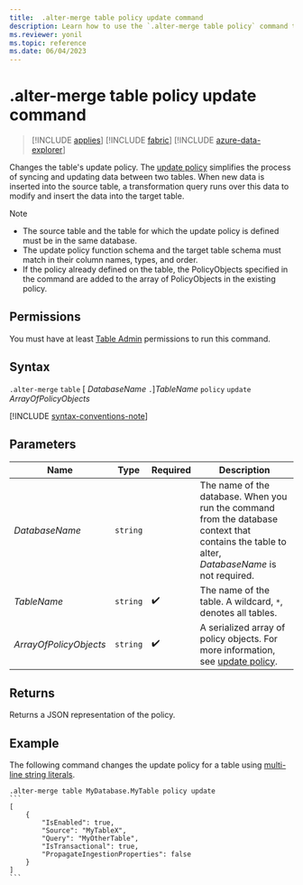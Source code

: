 ```yaml
---
title:  .alter-merge table policy update command
description: Learn how to use the `.alter-merge table policy` command to change the table's update policy.
ms.reviewer: yonil
ms.topic: reference
ms.date: 06/04/2023
---
```

# .alter-merge table policy update command

> [!INCLUDE [applies](../includes/applies-to-version/applies.md)] [!INCLUDE [fabric](../includes/applies-to-version/fabric.md)] [!INCLUDE [azure-data-explorer](../includes/applies-to-version/azure-data-explorer.md)]

Changes the table's update policy. The [update policy](update-policy.md) simplifies the process of syncing and updating data between two tables. When new data is inserted into the source table, a transformation query runs over this data to modify and insert the data into the target table.

> [!NOTE]
>
> * The source table and the table for which the update policy is defined must be in the same database.
> * The update policy function schema and the target table schema must match in their column names, types, and order.
> * If the policy already defined on the table, the PolicyObjects specified in the command are added to the array of PolicyObjects in the existing policy.

## Permissions

You must have at least [Table Admin](../access-control/role-based-access-control.md) permissions to run this command.

## Syntax

`.alter-merge` `table` [ *DatabaseName* `.`]*TableName* `policy` `update` *ArrayOfPolicyObjects*

[!INCLUDE [syntax-conventions-note](../includes/syntax-conventions-note.md)]

## Parameters

|Name|Type|Required|Description|
|--|--|--|--|
| *DatabaseName* | `string` | | The name of the database. When you run the command from the database context that contains the table to alter, *DatabaseName* is not required. |
| *TableName* | `string` |  :heavy_check_mark: | The name of the table. A wildcard, `*`, denotes all tables.|
| *ArrayOfPolicyObjects* | `string` |  :heavy_check_mark: | A serialized array of policy objects. For more information, see [update policy](update-policy.md).|

## Returns

Returns a JSON representation of the policy.

## Example

The following command changes the update policy for a table using [multi-line string literals](../query/scalar-data-types/string.md#multi-line-string-literals).

````kusto
.alter-merge table MyDatabase.MyTable policy update
```
[
    {
        "IsEnabled": true,
        "Source": "MyTableX",
        "Query": "MyOtherTable",
        "IsTransactional": true,
        "PropagateIngestionProperties": false
    }
]
```
````
